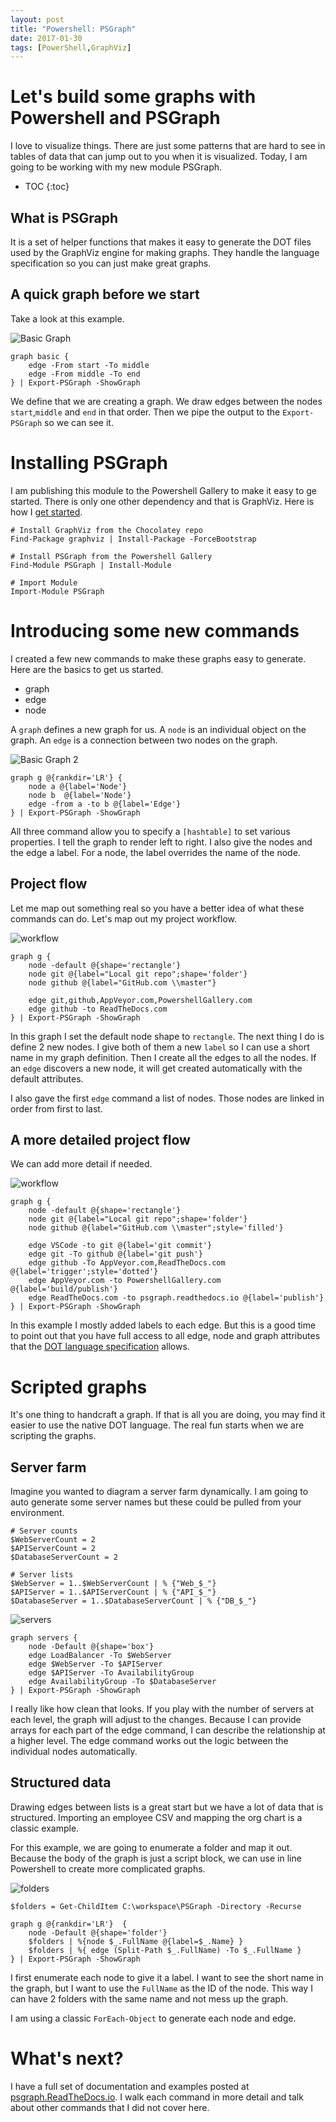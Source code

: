 ```yaml
---
layout: post
title: "Powershell: PSGraph"
date: 2017-01-30
tags: [PowerShell,GraphViz]
---
```


# Let's build some graphs with Powershell and PSGraph

I love to visualize things. There are just some patterns that are hard to see in tables of data that can jump out to you when it is visualized. Today, I am going to be working with my new module PSGraph.

* TOC
{:toc}

## What is PSGraph
It is a set of helper functions that makes it easy to generate the DOT files used by the GraphViz engine for making graphs. They handle the language specification so you can just make great graphs.

## A quick graph before we start

Take a look at this example.

![Basic Graph](/img/basicGraph.png)

    graph basic {
        edge -From start -To middle
        edge -From middle -To end
    } | Export-PSGraph -ShowGraph 

We define that we are creating a graph. We draw edges between the nodes `start`,`middle` and `end` in that order. Then we pipe the output to the `Export-PSGraph` so we can see it.

# Installing PSGraph
I am publishing this module to the Powershell Gallery to make it easy to ge started. There is only one other dependency and that is GraphViz. Here is how I [get started](http://psgraph.readthedocs.io/en/latest/Quick-Start-Installation-and-Example/).

    # Install GraphViz from the Chocolatey repo
    Find-Package graphviz | Install-Package -ForceBootstrap

    # Install PSGraph from the Powershell Gallery
    Find-Module PSGraph | Install-Module

    # Import Module
    Import-Module PSGraph

# Introducing some new commands

I created a few new commands to make these graphs easy to generate. Here are the basics to get us started.

* graph
* edge
* node

A `graph` defines a new graph for us. A `node` is an individual object on the graph. An `edge` is a connection between two nodes on the graph.

![Basic Graph 2](/img/basic.png)

    graph g @{rankdir='LR'} {
        node a @{label='Node'}
        node b  @{label='Node'}
        edge -from a -to b @{label='Edge'}
    } | Export-PSGraph -ShowGraph 

All three command allow you to specify a `[hashtable]` to set various properties. I tell the graph to render left to right. I also give the nodes and the edge a label. For a node, the label overrides the name of the node.

## Project flow
Let me map out something real so you have a better idea of what these commands can do. Let's map out my project workflow.

![workflow](/img/flow.png)

    graph g {
        node -default @{shape='rectangle'}
        node git @{label="Local git repo";shape='folder'}
        node github @{label="GitHub.com \\master"}

        edge git,github,AppVeyor.com,PowershellGallery.com
        edge github -to ReadTheDocs.com
    } | Export-PSGraph -ShowGraph 

In this graph I set the default node shape to `rectangle`. The next thing I do is define 2 new nodes. I give both of them a new `label` so I can use a short name in my graph definition. Then I create all the edges to all the nodes. If an `edge` discovers a new node, it will get created automatically with the default attributes.

I also gave the first `edge` command a list of nodes. Those nodes are linked in order from first to last.

## A more detailed project flow

We can add more detail if needed. 
    
![workflow](/img/detailedFlow.png)

    graph g {
        node -default @{shape='rectangle'}
        node git @{label="Local git repo";shape='folder'}
        node github @{label="GitHub.com \\master";style='filled'}

        edge VSCode -to git @{label='git commit'}
        edge git -To github @{label='git push'}
        edge github -To AppVeyor.com,ReadTheDocs.com  @{label='trigger';style='dotted'}
        edge AppVeyor.com -to PowershellGallery.com @{label='build/publish'}
        edge ReadTheDocs.com -to psgraph.readthedocs.io @{label='publish'}
    } | Export-PSGraph -ShowGraph

In this example I mostly added labels to each edge. But this is a good time to point out that you have full access to all edge, node and graph attributes that the [DOT language specification](http://graphviz.org/content/attrs) allows. 

# Scripted graphs
It's one thing to handcraft a graph. If that is all you are doing, you may find it easier to use the native DOT language. The real fun starts when we are scripting the graphs.

## Server farm

Imagine you wanted to diagram a server farm dynamically. I am going to auto generate some server names but these could be pulled from your environment. 

    # Server counts
    $WebServerCount = 2
    $APIServerCount = 2
    $DatabaseServerCount = 2

    # Server lists
    $WebServer = 1..$WebServerCount | % {"Web_$_"}
    $APIServer = 1..$APIServerCount | % {"API_$_"}
    $DatabaseServer = 1..$DatabaseServerCount | % {"DB_$_"}

![servers](/img/servers.png)

    graph servers {
        node -Default @{shape='box'}
        edge LoadBalancer -To $WebServer
        edge $WebServer -To $APIServer
        edge $APIServer -To AvailabilityGroup
        edge AvailabilityGroup -To $DatabaseServer
    } | Export-PSGraph -ShowGraph 

I really like how clean that looks. If you play with the number of servers at each level, the graph will adjust to the changes. Because I can provide arrays for each part of the edge command, I can describe the relationship at a higher level. The edge command works out the logic between the individual nodes automatically. 

## Structured data
Drawing edges between lists is a great start but we have a lot of data that is structured. Importing an employee CSV and mapping the org chart is a classic example.

For this example, we are going to enumerate a folder and map it out. Because the body of the graph is just a script block, we can use in line Powershell to create more complicated graphs.

![folders](/img/folders.png)

    $folders = Get-ChildItem C:\workspace\PSGraph -Directory -Recurse

    graph g @{rankdir='LR'}  {
        node -Default @{shape='folder'}
        $folders | %{node $_.FullName @{label=$_.Name} }
        $folders | %{ edge (Split-Path $_.FullName) -To $_.FullName }
    } | Export-PSGraph -ShowGraph

I first enumerate each node to give it a label. I want to see the short name in the graph, but I want to use the `FullName` as the ID of the node. This way I can have 2 folders with the same name and not mess up the graph.

I am using a classic `ForEach-Object` to generate each node and edge.

# What's next?

I have a full set of documentation and examples posted at [psgraph.ReadTheDocs.io](http://psgraph.readthedocs.io/en/latest/). I walk each command in more detail and talk about other commands that I did not cover here.
